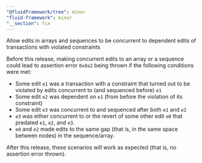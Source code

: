 ```yaml
---
"@fluidframework/tree": minor
"fluid-framework": minor
"__section": fix
---
```

Allow edits in arrays and sequences to be concurrent to dependent edits of transactions with violated constraints

Before this release, making concurrent edits to an array or a sequence could lead to assertion error `0x8a2` being thrown if the following conditions were met:
* Some edit `e1` was a transaction with a constraint that turned out to be violated by edits concurrent to (and sequenced before) `e1`
* Some edit `e2` was dependent on `e1` (from before the violation of its constraint)
* Some edit `e3` was concurrent to and sequenced after both `e1` and `e2`
* `e3` was either concurrent to or the revert of some other edit `e0` that predated `e1`, `e2`, and `e3`.
* `e0` and `e2` made edits to the same gap (that is, in the same space between nodes) in the sequence/array.

After this release, these scenarios will work as expected (that is, no assertion error thrown).
